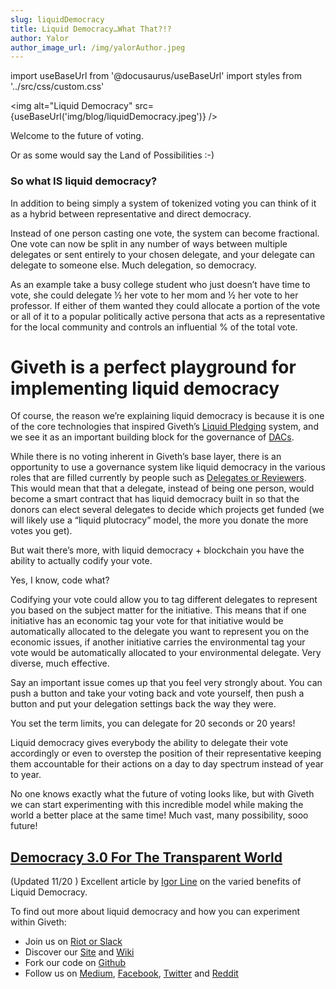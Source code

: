 ```yaml
---
slug: liquidDemocracy
title: Liquid Democracy…What That?!?
author: Yalor
author_image_url: /img/yalorAuthor.jpeg
---
```

import useBaseUrl from '@docusaurus/useBaseUrl'
import styles from '../src/css/custom.css'

<img alt="Liquid Democracy" src={useBaseUrl('img/blog/liquidDemocracy.jpeg')} />

Welcome to the future of voting.

Or as some would say the Land of Possibilities :-)

### So what IS liquid democracy?

In addition to being simply a system of tokenized voting you can think of it as a hybrid between representative and direct democracy.

Instead of one person casting one vote, the system can become fractional. One vote can now be split in any number of ways between multiple delegates or sent entirely to your chosen delegate, and your delegate can delegate to someone else. Much delegation, so democracy.

As an example take a busy college student who just doesn’t have time to vote, she could delegate ½ her vote to her mom and ½ her vote to her professor. If either of them wanted they could allocate a portion of the vote or all of it to a popular politically active persona that acts as a representative for the local community and controls an influential % of the total vote.


Giveth is a perfect playground for implementing liquid democracy
================================================================

Of course, the reason we’re explaining liquid democracy is because it is one of the core technologies that inspired Giveth’s [Liquid Pledging](https://github.com/Giveth/liquidpledging) system, and we see it as an important building block for the governance of [DACs](https://medium.com/giveth/giveth-introduces-decentralized-altruistic-communities-dacs-d1155a79bdc4).

While there is no voting inherent in Giveth’s base layer, there is an opportunity to use a governance system like liquid democracy in the various roles that are filled currently by people such as [Delegates or Reviewers](https://medium.com/giveth/what-is-the-future-of-giving-d50446b0a0e4). This would mean that that a delegate, instead of being one person, would become a smart contract that has liquid democracy built in so that the donors can elect several delegates to decide which projects get funded (we will likely use a “liquid plutocracy” model, the more you donate the more votes you get).

But wait there’s more, with liquid democracy + blockchain you have the ability to actually codify your vote.

Yes, I know, code what?

Codifying your vote could allow you to tag different delegates to represent you based on the subject matter for the initiative. This means that if one initiative has an economic tag your vote for that initiative would be automatically allocated to the delegate you want to represent you on the economic issues, if another initiative carries the environmental tag your vote would be automatically allocated to your environmental delegate. Very diverse, much effective.

Say an important issue comes up that you feel very strongly about. You can push a button and take your voting back and vote yourself, then push a button and put your delegation settings back the way they were.

You set the term limits, you can delegate for 20 seconds or 20 years!

Liquid democracy gives everybody the ability to delegate their vote accordingly or even to overstep the position of their representative keeping them accountable for their actions on a day to day spectrum instead of year to year.

No one knows exactly what the future of voting looks like, but with Giveth we can start experimenting with this incredible model while making the world a better place at the same time! Much vast, many possibility, sooo future!

[Democracy 3.0 For The Transparent World](https://medium.com/decentfund/democracy-3-0-for-the-transparent-world-5a9f1ffad1ad)
-----------------------------------------------------------------------------------------------------------------------------

(Updated 11/20 ) Excellent article by [Igor Line](https://medium.com/u/bc1f295769e2?source=post_page-----bd3c63e8df52--------------------------------) on the varied benefits of Liquid Democracy.

To find out more about liquid democracy and how you can experiment within Giveth:

*   Join us on [Riot or Slack](http://join.giveth.io)
*   Discover our [Site](http://giveth.io/) and [Wiki](https://wiki.giveth.io/)
*   Fork our code on [Github](http://github.com/Giveth/)
*   Follow us on [Medium](http://medium.com/giveth/), [Facebook](https://www.facebook.com/givethio), [Twitter](http://twitter.com/givethio) and [Reddit](https://www.reddit.com/r/giveth/)
